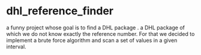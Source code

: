 # dhl_reference_finder
a funny project whose goal is to find a  DHL package . a DHL  package of which we do not know exactly the reference number. For that we decided to implement a brute force algorithm and scan a set of values in a given interval.
